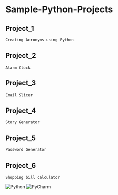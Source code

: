 # Sample-Python-Projects

## Project_1
```
Creating Acronyms using Python
```
## Project_2
```
Alarm Clock
```
## Project_3
```
Email Slicer
```
## Project_4
```
Story Generator
```
## Project_5
```
Password Generator
```
## Project_6
```
Shopping bill calculator
```

![Python](https://img.shields.io/badge/python-%2314354C.svg?style=for-the-badge&logo=python&logoColor=white) ![PyCharm](https://img.shields.io/badge/pycharm-143?style=for-the-badge&logo=pycharm&logoColor=black&color=black&labelColor=green)
